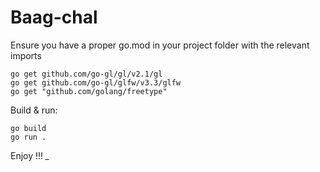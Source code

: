 # Baag-chal
Ensure you have a proper go.mod in your project folder with the relevant imports
```
go get github.com/go-gl/gl/v2.1/gl
go get github.com/go-gl/glfw/v3.3/glfw
go get "github.com/golang/freetype"
```
Build & run:
```
go build
go run .
```

Enjoy !!! *_*


